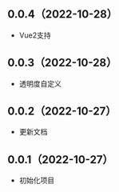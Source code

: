 ## 0.0.4（2022-10-28）
- Vue2支持
## 0.0.3（2022-10-28）
- 透明度自定义
## 0.0.2（2022-10-27）
- 更新文档
## 0.0.1（2022-10-27）
- 初始化项目
